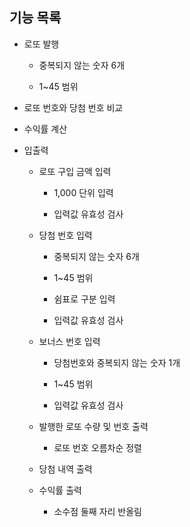 ## 기능 목록

- 로또 발행

    - 중복되지 않는 숫자 6개

    - 1~45 범위

- 로또 번호와 당첨 번호 비교

- 수익률 계산

- 입출력

  - 로또 구입 금액 입력

    - 1,000 단위 입력

    - 입력값 유효성 검사

  - 당첨 번호 입력

    - 중복되지 않는 숫자 6개

    - 1~45 범위
    
    - 쉼표로 구분 입력

    - 입력값 유효성 검사

  - 보너스 번호 입력

    - 당첨번호와 중복되지 않는 숫자 1개

    - 1~45 범위

    - 입력값 유효성 검사

  - 발행한 로또 수량 및 번호 출력

    - 로또 번호 오름차순 정렬

  - 당첨 내역 출력

  - 수익률 출력

    - 소수점 둘째 자리 반올림

